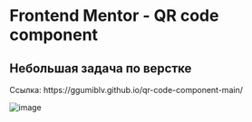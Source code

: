# Frontend Mentor - QR code component
<h2>Небольшая задача по верстке</h2>
Ссылка: https://ggumiblv.github.io/qr-code-component-main/ </br>

![image](https://github.com/user-attachments/assets/678bbf72-a7ee-46dd-bae7-6017a607da8b)

